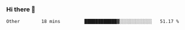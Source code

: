 ### Hi there 👋

<!--START_SECTION:waka-->

```text
Other        18 mins         ████████████▓░░░░░░░░░░░░   51.17 %
```

<!--END_SECTION:waka-->
